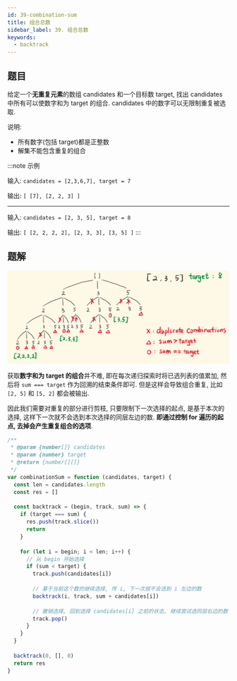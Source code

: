 ```yaml
---
id: 39-combination-sum
title: 组合总数
sidebar_label: 39. 组合总数
keywords:
  - backtrack
---
```


## 题目

给定一个**无重复元素**的数组 candidates 和一个目标数 target, 找出 candidates 中所有可以使数字和为 target 的组合. candidates 中的数字可以无限制重复被选取.

说明:

- 所有数字(包括 target)都是正整数
- 解集不能包含重复的组合

:::note 示例

输入: `candidates = [2,3,6,7], target = 7`

输出: `[ [7], [2, 2, 3] ]`

---

输入: `candidates = [2, 3, 5], target = 8`

输出: `[ [2, 2, 2, 2], [2, 3, 3], [3, 5] ]`
:::

## 题解

![39-combination-sum](../../static/img/39-combination-sum.png)

获取**数字和为 target 的组合**并不难, 即在每次递归探索时将已选列表的值累加, 然后将 `sum === target` 作为回溯的结束条件即可. 但是这样会导致组合重复, 比如 `[2, 5]` 和 `[5, 2]` 都会被输出.

因此我们需要对重复的部分进行剪枝, 只要限制下一次选择的起点, 是基于本次的选择, 这样下一次就不会选到本次选择的同层左边的数.
**即通过控制 for 遍历的起点, 去掉会产生重复组合的选项**.

```js
/**
 * @param {number[]} candidates
 * @param {number} target
 * @return {number[][]}
 */
var combinationSum = function (candidates, target) {
  const len = candidates.length
  const res = []

  const backtrack = (begin, track, sum) => {
    if (target === sum) {
      res.push(track.slice())
      return
    }

    for (let i = begin; i < len; i++) {
      // 从 begin 开始选择
      if (sum < target) {
        track.push(candidates[i])

        // 基于当前这个数的继续选择, 传 i, 下一次就不会选到 i 左边的数
        backtrack(i, track, sum + candidates[i])

        // 撤销选择, 回到选择 candidates[i] 之前的状态, 继续尝试选同层右边的数
        track.pop()
      }
    }
  }

  backtrack(0, [], 0)
  return res
}
```
